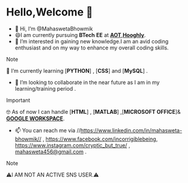   # Hello,Welcome 👋
- 👋 Hi, I’m @MahaswetaBhowmik
- 😄I am currently pursuing **BTech** **EE** at [**AOT**,**Hooghly**](https://aot.edu.in/).
- 👀 I’m interested in gaining new knowledge.I am an avid coding enthusiast and on my way to enhance my overall coding skills.
>[!NOTE]
> 🌱 I’m currently learning [**PYTHON**] , [**CSS**] and [**MySQL**] .
- 🤗 I’m looking to collaborate in the near future as I am in my learning/training period .
>[!IMPORTANT]
> 🤓 As of now I can handle [**HTML**] , [**MATLAB**] ,[**MICROSOFT OFFICE**]& [**GOOGLE WORKSPACE**](https://www.googleadservices.com/pagead/aclk?sa=L&ai=DChcSEwilqL2N8-2AAxWVMdQBHTAJB1sYABAAGgJvYQ&gclid=CjwKCAjwloynBhBbEiwAGY25dNjm-C-wdxIw4FAXkOXL_CAQIsLcGxZx0_by08-XldB_Olvlgxw0gBoCW88QAvD_BwE&ei=MWzjZIqnKPae4-EPvb2ByAg&ohost=www.google.com&cid=CAESbOD2VqgLBNhR37AZ47mGBPDHm-B1vDUQG1cRDIi1Mgzt9t5npDXdjVzeER_z8pAXziBjCdWbEB94uVtbDFhgNaU3eVcC8hhZO8KI7Pb1GlvJg9HGxtmGNsgJpAoPo3ySouxANbIiSYXP-uMFBg&sig=AOD64_2REMaZlAAg3D2_jc9_dgMZ0y6NiQ&q&sqi=2&adurl&ved=2ahUKEwjKg6ON8-2AAxV2zzgGHb1eAIkQ0Qx6BAgOEAE).
- 📫 You can reach me via //https://www.linkedin.com/in/mahasweta-bhowmik// , https://www.facebook.com/incorrigiblebeing, https://www.instagram.com/cryptic_but_true/ ,  mahasweta456@gmail.com .
>[!NOTE]
>⚠️I AM NOT AN ACTIVE SNS USER.⚠️
